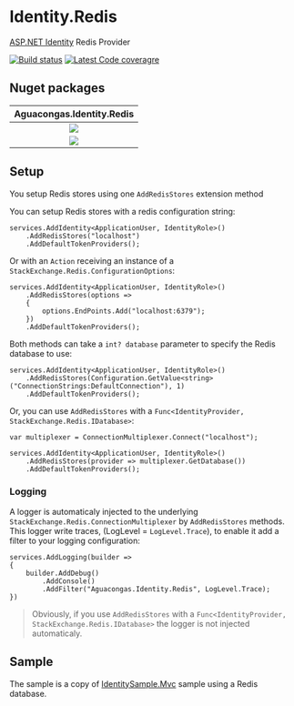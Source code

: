 # Identity.Redis
[ASP.NET Identity](https://github.com/aspnet/identity) Redis Provider

[![Build status](https://ci.appveyor.com/api/projects/status/tmh3ib2s64ay2sc7?svg=true)](https://ci.appveyor.com/project/aguacongas/identity-redis)
[![Latest Code coveragre](https://aguacongas.github.io/Identity.Redis/latest/badge_linecoverage.svg)](https://aguacongas.github.io/Identity.Redis/latest)

Nuget packages
--------------
|Aguacongas.Identity.Redis|
|:------:|
|[![][Aguacongas.Identity.Redis-badge]][Aguacongas.Identity.Redis-nuget]|
|[![][Aguacongas.Identity.Redis-downloadbadge]][Aguacongas.Identity.Redis-nuget]|

[Aguacongas.Identity.Redis-badge]: https://img.shields.io/nuget/v/Aguacongas.Identity.Redis.svg
[Aguacongas.Identity.Redis-downloadbadge]: https://img.shields.io/nuget/dt/Aguacongas.Identity.Redis.svg
[Aguacongas.Identity.Redis-nuget]: https://www.nuget.org/packages/Aguacongas.Identity.Redis/

## Setup

You setup Redis stores using one `AddRedisStores` extension method

You can setup Redis stores with a redis configuration string:

    services.AddIdentity<ApplicationUser, IdentityRole>()
        .AddRedisStores("localhost")
        .AddDefaultTokenProviders();

Or with an `Action` receiving an instance of a `StackExchange.Redis.ConfigurationOptions`:


    services.AddIdentity<ApplicationUser, IdentityRole>()
        .AddRedisStores(options =>
        {
            options.EndPoints.Add("localhost:6379");
        })
        .AddDefaultTokenProviders();

Both methods can take a `int? database` parameter to specify the Redis database to use:

    services.AddIdentity<ApplicationUser, IdentityRole>()
        .AddRedisStores(Configuration.GetValue<string>("ConnectionStrings:DefaultConnection"), 1)
        .AddDefaultTokenProviders();

Or, you can use `AddRedisStores` with a `Func<IdentityProvider, StackExchange.Redis.IDatabase>`:

    var multiplexer = ConnectionMultiplexer.Connect("localhost");

    services.AddIdentity<ApplicationUser, IdentityRole>()
        .AddRedisStores(provider => multiplexer.GetDatabase())
        .AddDefaultTokenProviders();

### Logging

A logger is automaticaly injected to the underlying `StackExchange.Redis.ConnectionMultiplexer` by `AddRedisStores` methods.  
This logger write traces, (LogLevel =  `LogLevel.Trace`), to enable it add a filter to your logging configuration:

    services.AddLogging(builder =>
    {
        builder.AddDebug()
            .AddConsole()
            .AddFilter("Aguacongas.Identity.Redis", LogLevel.Trace);
    })

> Obviously, if you use `AddRedisStores` with a `Func<IdentityProvider, StackExchange.Redis.IDatabase>` the logger is not injected automaticaly.

## Sample

The sample is a copy of [IdentitySample.Mvc](https://github.com/aspnet/Identity/tree/dev/samples/IdentitySample.Mvc) sample using a Redis database.  

